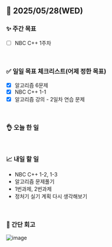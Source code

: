 ## 📅 2025/05/28(WED)


### ✨ 주간 목표

- [ ] NBC C++ 1주차

<br/>

### ✅ 일일 목표 체크리스트(어제 정한 목표)

- [x] 알고리즘 6문제
- [x] NBC C++ 1-1
- [x] 알고리즘 강의 - 2일차 연습 문제

<br/>

### 👌 오늘 한 일


  
<br/>


### 📈 내일 할 일

- NBC C++ 1-2, 1-3
- 알고리즘 문제풀기
- 1번과제, 2번과제
- 정처기 실기 계획 다시 생각해보기

<br/>

### 💭 간단 회고

![image](https://github.com/user-attachments/assets/863b1244-aac9-4ecd-8bdb-c34ca3cdf0b2)


<br/>
